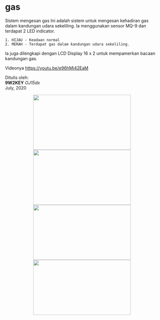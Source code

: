 # gas
Sistem mengesan gas
Ini adalah sistem untuk mengesan kehadiran gas dalam kandungan udara sekeliling. Ia menggunakan sensor MQ-9 dan terdapat 2 LED indicator. 

    1. HIJAU - Keadaan normal 
    2. MERAH - Terdapat gas dalam kandungan udara sekeliling. 
       
Ia juga dilengkapi dengan LCD Display 16 x 2 untuk mempamerkan bacaan kandungan gas. 

Videonya https://youtu.be/e96hMi42EaM

Ditulis oleh:
<br>
<b>9W2KEY</b> <i>OJ15dx</i>
<br>
July, 2020

<div class="separator" style="clear: both; text-align: center;"><a href="https://2.bp.blogspot.com/-euhDUhTVm74/XxKKJ-_pD_I/AAAAAAAAFVI/jN1riV_SLiozixXb0Nr4nPntZHvNqgxagCLcBGAsYHQ/s1600/VideoCapture_20200718-115005.jpg" imageanchor="1" style="margin-left: 1em; margin-right: 1em;"><img border="0" src="https://2.bp.blogspot.com/-euhDUhTVm74/XxKKJ-_pD_I/AAAAAAAAFVI/jN1riV_SLiozixXb0Nr4nPntZHvNqgxagCLcBGAsYHQ/s320/VideoCapture_20200718-115005.jpg" width="320" height="180" data-original-width="1600" data-original-height="900" /></a></div><div class="separator" style="clear: both; text-align: center;"><a href="https://4.bp.blogspot.com/-hqhG5ParHso/XxKKJ7SGdMI/AAAAAAAAFVA/Z5LMXPtJKZ0F6UxLmi2vpSTOic1qP87QQCLcBGAsYHQ/s1600/VideoCapture_20200718-115052.jpg" imageanchor="1" style="margin-left: 1em; margin-right: 1em;"><img border="0" src="https://4.bp.blogspot.com/-hqhG5ParHso/XxKKJ7SGdMI/AAAAAAAAFVA/Z5LMXPtJKZ0F6UxLmi2vpSTOic1qP87QQCLcBGAsYHQ/s320/VideoCapture_20200718-115052.jpg" width="320" height="180" data-original-width="1600" data-original-height="900" /></a></div><div class="separator" style="clear: both; text-align: center;"><a href="https://1.bp.blogspot.com/-GhWVubjlP30/XxKKJ13wexI/AAAAAAAAFVE/s34KHUOW4wsG56HlXk51u2zFA8dDEGg0ACLcBGAsYHQ/s1600/VideoCapture_20200718-115105.jpg" imageanchor="1" style="margin-left: 1em; margin-right: 1em;"><img border="0" src="https://1.bp.blogspot.com/-GhWVubjlP30/XxKKJ13wexI/AAAAAAAAFVE/s34KHUOW4wsG56HlXk51u2zFA8dDEGg0ACLcBGAsYHQ/s320/VideoCapture_20200718-115105.jpg" width="320" height="180" data-original-width="1600" data-original-height="900" /></a></div><div class="separator" style="clear: both; text-align: center;"><a href="https://3.bp.blogspot.com/-CwRcD-lU7c8/XxKKKqJu6RI/AAAAAAAAFVM/rjdE994T-y0wAHbe8d51P-5_Q3XyAMuYwCLcBGAsYHQ/s1600/VideoCapture_20200718-115114.jpg" imageanchor="1" style="margin-left: 1em; margin-right: 1em;"><img border="0" src="https://3.bp.blogspot.com/-CwRcD-lU7c8/XxKKKqJu6RI/AAAAAAAAFVM/rjdE994T-y0wAHbe8d51P-5_Q3XyAMuYwCLcBGAsYHQ/s320/VideoCapture_20200718-115114.jpg" width="320" height="180" data-original-width="1600" data-original-height="900" /></a></div>
